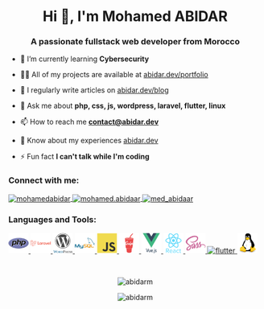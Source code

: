 <h1 align="center">Hi 👋, I'm Mohamed ABIDAR</h1>
<h3 align="center">A passionate fullstack web developer from Morocco</h3>

- 🌱 I’m currently learning **Cybersecurity**

- 👨‍💻 All of my projects are available at [abidar.dev/portfolio](https://abidar.dev/portfolio)

- 📝 I regularly write articles on [abidar.dev/blog](https://abidar.dev/blog)

- 💬 Ask me about **php, css, js, wordpress, laravel, flutter, linux**

- 📫 How to reach me **contact@abidar.dev**

- 📄 Know about my experiences [abidar.dev](https://abidar.dev)

- ⚡ Fun fact **I can't talk while I'm coding**

<h3 align="left">Connect with me:</h3>
<p align="left">
    <a href="https://linkedin.com/in/mohamedabidar" target="blank">
        <img align="center"
            src="https://raw.githubusercontent.com/rahuldkjain/github-profile-readme-generator/master/src/images/icons/Social/linked-in-alt.svg"
            alt="mohamedabidar" height="30" width="40" />
    </a>
    <a href="https://fb.com/mohamed.abidaar" target="blank">
        <img align="center"
            src="https://raw.githubusercontent.com/rahuldkjain/github-profile-readme-generator/master/src/images/icons/Social/facebook.svg"
            alt="mohamed.abidaar" height="30" width="40" />
    </a>
    <a href="https://instagram.com/med_abidaar" target="blank">
        <img align="center"
            src="https://raw.githubusercontent.com/rahuldkjain/github-profile-readme-generator/master/src/images/icons/Social/instagram.svg"
            alt="med_abidaar" height="30" width="40" />
    </a>
</p>

<h3 align="left">Languages and Tools:</h3>
<p align="left">
    <a href="https://www.php.net" target="_blank" rel="noreferrer">
        <img
            src="https://raw.githubusercontent.com/devicons/devicon/master/icons/php/php-original.svg"
            alt="php" width="40" height="40" />
    </a>
    <a href="https://laravel.com/" target="_blank" rel="noreferrer">
        <img
            src="https://raw.githubusercontent.com/devicons/devicon/master/icons/laravel/laravel-original-wordmark.svg"
            alt="laravel" width="40" height="40" />
    </a>
    <a href="https://wordpress.org/" target="_blank" rel="noreferrer">
        <img
            src="https://raw.githubusercontent.com/devicons/devicon/master/icons/wordpress/wordpress-original.svg"
            alt="wordpress" width="40" height="40" />
    </a>
    <a href="https://www.mysql.com/" target="_blank" rel="noreferrer">
        <img
            src="https://raw.githubusercontent.com/devicons/devicon/master/icons/mysql/mysql-original-wordmark.svg"
            alt="mysql" width="40" height="40" />
    </a>
    <a href="https://developer.mozilla.org/en-US/docs/Web/JavaScript" target="_blank" rel="noreferrer">
        <img
            src="https://raw.githubusercontent.com/devicons/devicon/master/icons/javascript/javascript-original.svg"
            alt="javascript" width="40" height="40" />
    </a>
    <a href="https://gulpjs.com" target="_blank" rel="noreferrer">
        <img
            src="https://raw.githubusercontent.com/devicons/devicon/master/icons/gulp/gulp-plain.svg"
            alt="gulp" width="40" height="40" />
    </a>
    <a href="https://vuejs.org/" target="_blank" rel="noreferrer">
        <img
            src="https://raw.githubusercontent.com/devicons/devicon/master/icons/vuejs/vuejs-original-wordmark.svg"
            alt="vuejs" width="40" height="40" />
    </a>
    <a href="https://reactjs.org/" target="_blank" rel="noreferrer">
        <img
            src="https://raw.githubusercontent.com/devicons/devicon/master/icons/react/react-original-wordmark.svg"
            alt="react" width="40" height="40" />
    </a>
    <a href="https://sass-lang.com" target="_blank" rel="noreferrer">
        <img
            src="https://raw.githubusercontent.com/devicons/devicon/master/icons/sass/sass-original.svg"
            alt="sass" width="40" height="40" />
    </a>
    <a href="https://flutter.dev" target="_blank" rel="noreferrer">
        <img src="https://www.vectorlogo.zone/logos/flutterio/flutterio-icon.svg" alt="flutter"
            width="40" height="40" />
    </a>
    <a href="https://www.linux.org/" target="_blank" rel="noreferrer">
        <img
            src="https://raw.githubusercontent.com/devicons/devicon/master/icons/linux/linux-original.svg"
            alt="linux" width="40" height="40" />
    </a>
</p>
<br>

<p align="center" >
    <img 
        src="https://github-readme-stats.vercel.app/api/top-langs?username=abidarm&show_icons=true&locale=en&layout=compact&theme=dracula"
        alt="abidarm" />
</p>
<!-- <p align="center">
    <img src="https://github-readme-stats.vercel.app/api?username=abidarm&show_icons=true&locale=en&theme=dracula" alt="abidarm" />
</p> -->
<p align="center">
    <img src="https://github-readme-streak-stats.herokuapp.com/?user=abidarm&theme=dracula" alt="abidarm" />
</p>

